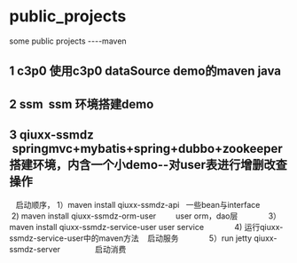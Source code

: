 # public_projects
some public projects ----maven
## 1 c3p0 使用c3p0 dataSource demo的maven java
## 2 ssm  ssm 环境搭建demo
## 3 qiuxx-ssmdz  springmvc+mybatis+spring+dubbo+zookeeper搭建环境，内含一个小demo--对user表进行增删改查操作
    启动顺序， 1）maven install qiuxx-ssmdz-api              一些bean与interface
              2) maven install qiuxx-ssmdz-orm-user         user orm，dao层
              3）maven install qiuxx-ssmdz-service-user      user service
              4) 运行qiuxx-ssmdz-service-user中的maven方法    启动服务
              5）run jetty qiuxx-ssmdz-server                启动消费
